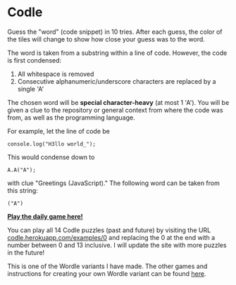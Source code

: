 # Codle

Guess the "word" (code snippet) in 10 tries. After each guess, the color of the tiles will
change to show how close your guess was to the word.

The word is taken from a substring within a line of code. 
However, the code is first condensed:

1. All whitespace is removed
2. Consecutive alphanumeric/underscore characters are replaced by a single 'A'

The chosen word will be <strong>special character-heavy</strong> (at most 1 'A').
You will be given a clue to the repository or general context from where the code was from,
as well as the programming language.

For example, let the line of code be

`console.log("H3llo world_");`

This would condense down to

`A.A("A");`

with clue "Greetings (JavaScript)."
The following word can be taken from this string: 

`("A")`


[**Play the daily game here!**](https://codle.herokuapp.com/)

You can play all 14 Codle puzzles (past and future) by visiting the URL 
<a href="https://codle.herokuapp.com/examples/0" target="_blank">codle.herokuapp.com/examples/0</a> 
and replacing the 0 at the end with a number between 0 and 13 inclusive. 
I will update the site with more puzzles in the future!

This is one of the Wordle variants I have made. The other games and instructions for creating your own Wordle variant can be found [here](https://github.com/Compsciler/Wordle-With-Score-Database/).
